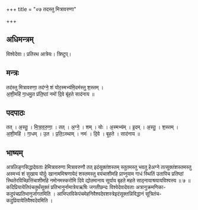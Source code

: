 +++
title = "०७ तदस्तु मित्रावरुणा"

+++
## अधिमन्त्रम्
विश्वेदेवाः। प्रतिरथ आत्रेयः। त्रिष्टुप्।

## मन्त्रः
तद॑स्तु मित्रावरुणा॒ तद॑ग्ने॒ शं योर॒स्मभ्य॑मि॒दम॑स्तु श॒स्तम् ।  
अ॒शी॒महि॑ गा॒धमु॒त प्र॑ति॒ष्ठां नमो॑ दि॒वे बृ॑ह॒ते साद॑नाय ॥

## पदपाठः
तत् । अ॒स्तु॒ । मि॒त्रा॒व॒रु॒णा॒ । तत् । अ॒ग्ने॒ । शम् । योः । अ॒स्मभ्य॑म् । इ॒दम् । अ॒स्तु॒ । श॒स्तम् ।  
अ॒शी॒महि॑ । गा॒धम् । उ॒त । प्र॒ति॒ऽस्थाम् । नमः॑ । दि॒वे । बृ॒ह॒ते । साद॑नाय ॥

## भाष्यम्
अत्रलिङ्गसिद्धादेवताः हेमित्रावरुणा मित्रावरुणौ तत् इदंसूक्तंशस्तम् स्तुतमस्तु भवतु हेअग्ने तत्सूक्तंशस्तमस्तु अस्मभ्यं शं सुखाय योर्दुः खानाममिश्रणायेदं शस्तमस्तु वयंचाशीमहि प्राप्नुयाम गाधं स्थितिं उतापिच प्रतिष्ठां स्थितेरविच्छित्तिंचाशीमहि नमोनमस्करोमि दिवे द्योतमानाय सूर्याय बृहते महते साठ्नायाश्रयायविश्वस्य ॥ ७ ॥कदिप्रियायेतिपंचतुर्थंसूक्तं प्रतिभानुर्नामात्रेयऋषिः जगतीछन्दः विश्वेदेवादेवताः अत्रानुक्रमणिका-कदुपंचप्रतिभानुर्जागतमिति । आभिप्लविकेपंचमेहनिवैश्वदेवशस्त्रेइदंसूक्तन्निविद्धानं सूत्रितंच-कदुप्रियायेतिवैश्वदेवमिति ।